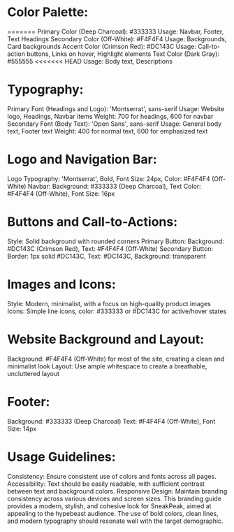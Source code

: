
# Color Palette:

=======
Primary Color (Deep Charcoal): #333333
Usage: Navbar, Footer, Text Headings
Secondary Color (Off-White): #F4F4F4
Usage: Backgrounds, Card backgrounds
Accent Color (Crimson Red): #DC143C
Usage: Call-to-action buttons, Links on hover, Highlight elements
Text Color (Dark Gray): #555555
<<<<<<< HEAD
Usage: Body text, Descriptions

# Typography:

Primary Font (Headings and Logo): 'Montserrat', sans-serif
Usage: Website logo, Headings, Navbar items
Weight: 700 for headings, 600 for navbar
Secondary Font (Body Text): 'Open Sans', sans-serif
Usage: General body text, Footer text
Weight: 400 for normal text, 600 for emphasized text

# Logo and Navigation Bar:

Logo Typography: 'Montserrat', Bold, Font Size: 24px, Color: #F4F4F4 (Off-White)
Navbar: Background: #333333 (Deep Charcoal), Text Color: #F4F4F4 (Off-White), Font Size: 16px

# Buttons and Call-to-Actions:

Style: Solid background with rounded corners
Primary Button: Background: #DC143C (Crimson Red), Text: #F4F4F4 (Off-White)
Secondary Button: Border: 1px solid #DC143C, Text: #DC143C, Background: transparent

# Images and Icons:

Style: Modern, minimalist, with a focus on high-quality product images
Icons: Simple line icons, color: #333333 or #DC143C for active/hover states

# Website Background and Layout:

Background: #F4F4F4 (Off-White) for most of the site, creating a clean and minimalist look
Layout: Use ample whitespace to create a breathable, uncluttered layout

# Footer:

Background: #333333 (Deep Charcoal)
Text: #F4F4F4 (Off-White), Font Size: 14px

# Usage Guidelines:

Consistency: Ensure consistent use of colors and fonts across all pages.
Accessibility: Text should be easily readable, with sufficient contrast between text and background colors.
Responsive Design: Maintain branding consistency across various devices and screen sizes.
This branding guide provides a modern, stylish, and cohesive look for SneakPeak, aimed at appealing to the hypebeast audience. The use of bold colors, clean lines, and modern typography should resonate well with the target demographic.
